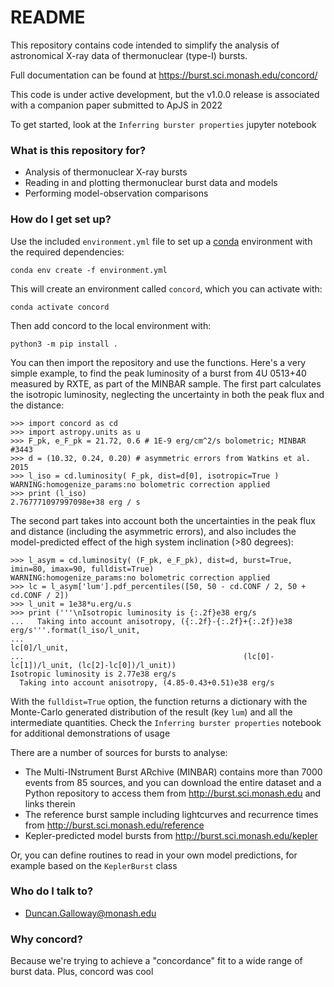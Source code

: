 # README #

This repository contains code intended to simplify the analysis of astronomical X-ray data of thermonuclear (type-I) bursts.

Full documentation can be found at https://burst.sci.monash.edu/concord/

This code is under active development, but the v1.0.0 release is associated with a companion paper submitted to ApJS in 2022

To get started, look at the  `Inferring burster properties` jupyter notebook

### What is this repository for? ###

* Analysis of thermonuclear X-ray bursts
* Reading in and plotting thermonuclear burst data and models
* Performing model-observation comparisons

### How do I get set up? ###
 
Use the included `environment.yml` file to set up a [conda](https://docs.conda.io/projects/conda/en/latest/user-guide/tasks/manage-environments.html#creating-an-environment-with-commands) environment with the required dependencies:

```
conda env create -f environment.yml
```

This will create an environment called `concord`, which you can activate with: 

```
conda activate concord
```

Then add concord to the local environment with:
```
python3 -m pip install .
```

You can then import the repository and use the functions. Here's a very simple example, to find the peak luminosity of a
burst from 4U 0513+40 measured by RXTE, as part of the MINBAR sample. The first part calculates the isotropic luminosity, neglecting the uncertainty in both the peak flux and the distance:
```
>>> import concord as cd
>>> import astropy.units as u
>>> F_pk, e_F_pk = 21.72, 0.6 # 1E-9 erg/cm^2/s bolometric; MINBAR #3443
>>> d = (10.32, 0.24, 0.20) # asymmetric errors from Watkins et al. 2015
>>> l_iso = cd.luminosity( F_pk, dist=d[0], isotropic=True )
WARNING:homogenize_params:no bolometric correction applied
>>> print (l_iso)
2.767771097997098e+38 erg / s
```
The second part takes into account both the uncertainties in the peak flux and distance (including the asymmetric errors), and also includes the model-predicted effect of the high system inclination (>80 degrees):
```
>>> l_asym = cd.luminosity( (F_pk, e_F_pk), dist=d, burst=True, imin=80, imax=90, fulldist=True)
WARNING:homogenize_params:no bolometric correction applied
>>> lc = l_asym['lum'].pdf_percentiles([50, 50 - cd.CONF / 2, 50 + cd.CONF / 2]) 
>>> l_unit = 1e38*u.erg/u.s
>>> print ('''\nIsotropic luminosity is {:.2f}e38 erg/s
...   Taking into account anisotropy, ({:.2f}-{:.2f}+{:.2f})e38 erg/s'''.format(l_iso/l_unit, 
...                                                                             lc[0]/l_unit, 
...                                                 (lc[0]-lc[1])/l_unit, (lc[2]-lc[0])/l_unit))
Isotropic luminosity is 2.77e38 erg/s
  Taking into account anisotropy, (4.85-0.43+0.51)e38 erg/s
```
With the `fulldist=True` option, the function returns a dictionary with the Monte-Carlo generated distribution of the result (key `lum`) and all the intermediate quantities. Check the `Inferring burster properties` notebook for additional demonstrations of usage

There are a number of sources for bursts to analyse:
* The Multi-INstrument Burst ARchive (MINBAR) contains more than 7000 events from 85 sources, and you can download the entire dataset and a Python repository to access them from http://burst.sci.monash.edu and links therein
* The reference burst sample including lightcurves and recurrence times from http://burst.sci.monash.edu/reference
* Kepler-predicted model bursts from http://burst.sci.monash.edu/kepler

Or, you can define routines to read in your own model predictions, for example based on the `KeplerBurst` class

### Who do I talk to? ###

* Duncan.Galloway@monash.edu

### Why concord? ###

Because we're trying to achieve a "concordance" fit to a wide range of burst data. Plus, concord was cool
